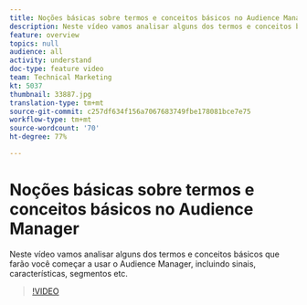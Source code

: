 ```yaml
---
title: Noções básicas sobre termos e conceitos básicos no Audience Manager
description: Neste vídeo vamos analisar alguns dos termos e conceitos básicos que farão você começar a usar o Audience Manager, incluindo sinais, características, segmentos etc.
feature: overview
topics: null
audience: all
activity: understand
doc-type: feature video
team: Technical Marketing
kt: 5037
thumbnail: 33887.jpg
translation-type: tm+mt
source-git-commit: c257df634f156a7067683749fbe178081bce7e75
workflow-type: tm+mt
source-wordcount: '70'
ht-degree: 77%

---
```



# Noções básicas sobre termos e conceitos básicos no Audience Manager

Neste vídeo vamos analisar alguns dos termos e conceitos básicos que farão você começar a usar o Audience Manager, incluindo sinais, características, segmentos etc.

>[!VIDEO](https://video.tv.adobe.com/v/33887/?quality=12)
